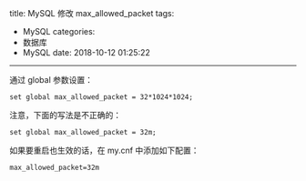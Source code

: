 title: MySQL 修改 max_allowed_packet
tags:
  - MySQL
categories:
  - 数据库
  - MySQL
date: 2018-10-12 01:25:22
---


通过 global 参数设置：

    set global max_allowed_packet = 32*1024*1024;

注意，下面的写法是不正确的：

    set global max_allowed_packet = 32m;

如果要重启也生效的话，在 my.cnf 中添加如下配置：

    max_allowed_packet=32m
